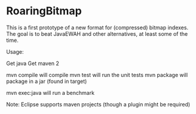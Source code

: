 RoaringBitmap
=============

This is a first prototype of a new format for (compressed) bitmap indexes. 
The goal is to beat JavaEWAH and other alternatives, at least some of the time.

Usage:

Get java
Get maven 2

mvn compile will compile
mvn test will run the unit tests
mvn package will package in a jar (found in target)

mvn exec:java will run a benchmark

Note: Eclipse supports maven projects (though a plugin might be required)
